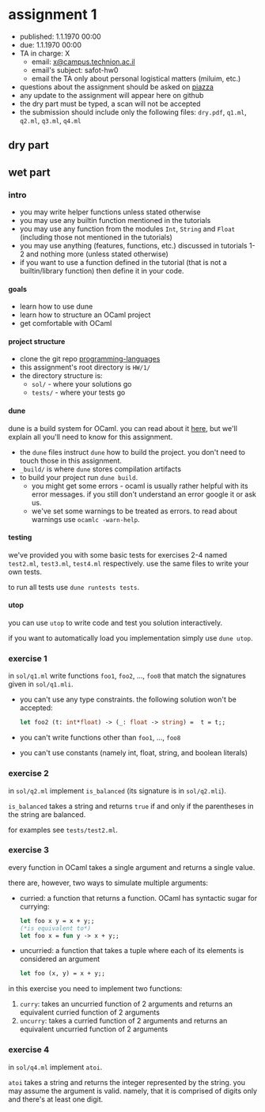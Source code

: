 # assignment 1

* published: 1.1.1970 00:00
* due: 1.1.1970 00:00
* TA in charge: X
  * email: x@campus.technion.ac.il
  * email's subject: safot-hw0
  * email the TA only about personal logistical matters (miluim, etc.)
* questions about the assignment should be asked on [piazza](https://piazza.com/technion.ac.il/spring2022/236319)
* any update to the assignment will appear here on github
* the dry part must be typed, a scan will not be accepted
* the submission should include only the following files: `dry.pdf`, `q1.ml`, `q2.ml`, `q3.ml`, `q4.ml`

## dry part

## wet part

### intro

* you may write helper functions unless stated otherwise
* you may use any builtin function mentioned in the tutorials
* you may use any function from the modules `Int`, `String` and `Float` (including those not mentioned in the tutorials)
* you may use anything (features, functions, etc.) discussed in tutorials 1-2 and nothing more (unless stated otherwise)
* if you want to use a function defined in the tutorial (that is not a builtin/library function) then define it in your code.

#### goals

* learn how to use dune
* learn how to structure an OCaml project
* get comfortable with OCaml

#### project structure

* clone the git repo [programming-languages](https://link_to_repo)
* this assignment's root directory is `HW/1/`
* the directory structure is:
  * `sol/` - where your solutions go
  * `tests/` - where your tests go

#### dune

dune is a build system for OCaml. you can read about it [here](https://dune.readthedocs.io/en/stable/), but we'll explain all you'll need to know for this assignment.

* the `dune` files instruct `dune` how to build the project. you don't need to touch those in this assignment.
* `_build/` is where `dune` stores compilation artifacts
* to build your project run `dune build`.
  * you might get some errors - ocaml is usually rather helpful with its error messages. if you still don't understand an error google it or ask us.
  * we've set some warnings to be treated as errors. to read about warnings use `ocamlc -warn-help`.

#### testing

we've provided you with some basic tests for exercises 2-4 named `test2.ml`, `test3.ml`, `test4.ml` respectively. use the same files to write your own tests.

to run all tests use `dune runtests tests`.

#### utop

you can use `utop` to write code and test you solution interactively.

if you want to automatically load you implementation simply use `dune utop`.

### exercise 1

in `sol/q1.ml` write functions `foo1`, `foo2`, ..., `foo8` that match the signatures given in `sol/q1.mli`.

* you can't use any type constraints. the following solution won't be accepted:

    ```ocaml
    let foo2 (t: int*float) -> (_: float -> string) =  t = t;;
    ```

* you can't write functions other than `foo1`, ..., `foo8`
* you can't use constants (namely int, float, string, and boolean literals)

### exercise 2

in `sol/q2.ml` implement `is_balanced` (its signature is in `sol/q2.mli`).

`is_balanced` takes a string and returns `true` if and only if the parentheses in the string are balanced.

for examples see `tests/test2.ml`.

### exercise 3

every function in OCaml takes a single argument and returns a single value.

there are, however, two ways to simulate multiple arguments:

* curried: a function that returns a function. OCaml has syntactic sugar for currying:

    ```ocaml
    let foo x y = x + y;;
    (*is equivalent to*)
    let foo x = fun y -> x + y;;
    ```

* uncurried: a function that takes a tuple where each of its elements is considered an argument

    ```ocaml
    let foo (x, y) = x + y;;
    ```

in this exercise you need to implement two functions:

1. `curry`: takes an uncurried function of 2 arguments and returns an equivalent curried function of 2 arguments
2. `uncurry`: takes a curried function of 2 arguments and returns an equivalent uncurried function of 2 arguments

### exercise 4

in `sol/q4.ml` implement `atoi`.

`atoi` takes a string and returns the integer represented by the string. you may assume the argument is valid. namely, that it is comprised of digits only and there's at least one digit.
